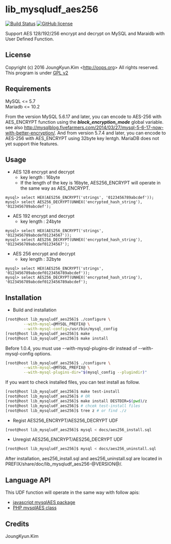 lib_mysqludf_aes256
===
[![Build Status](https://travis-ci.org/Joungkyun/lib_mysqludf_aes256.svg?branch=master)](https://travis-ci.org/Joungkyun/lib_mysqludf_aes256) [![GitHub license](https://img.shields.io/badge/license-GPLv2-blue.svg)](https://raw.githubusercontent.com/Joungkyun/lib_mysqludf_aes256/master/COPYING)

Support AES 128/192/256 encrypt and decrypt on MySQL and Maraidb with User Defined Function.

## License

Copyright (c) 2016 JoungKyun.Kim &lt;http://oops.org&gt; All rights reserved.
This program is under [GPL v2](License)

## Requirements

MySQL &lt;= 5.7  
Mariadb &lt;= 10.2

From the version MySQL 5.6.17 and later, you can encode to AES-256 with AES_ENCRYPT function using the ***block_encryption_mode*** global variable. see also http://mysqlblog.fivefarmers.com/2014/03/27/mysql-5-6-17-now-with-better-encryption/. And from version 5.7.4 and later, you can encode to AES-256 with AES_ENCRYPT using 32byte key lentgh. MariaDB does not yet support thie features.

## Usage

 * AES 128 encrypt and decrypt
   * key length : 16byte
   * If the length of the key is 16byte, AES256_ENCRYPT will operate in the same way as AES_ENCRYPT.
```mysql
mysql> select HEX(AES256_ENCRYPT('strings', '0123456789abcdef'));
mysql> select AES256_DECRYPT(UNHEX('encrypted_hash_string'), '0123456789abcdef');
```

 * AES 192 encrypt and decrypt
   * key length : 24byte
```mysql
mysql> select HEX(AES256_ENCRYPT('strings', '0123456789abcdef01234567'));
mysql> select AES256_DECRYPT(UNHEX('encrypted_hash_string'), '0123456789abcdef01234567');
```

 * AES 256 encrypt and decrypt
   * key length : 32byte
```mysql
mysql> select HEX(AES256_ENCRYPT('strings', '0123456789abcdef0123456789abcdef'));
mysql> select AES256_DECRYPT(UNHEX('encrypted_hash_string'), '0123456789abcdef0123456789abcdef');
```

## Installation

* Build and installation
```bash
[root@host lib_mysqludf_aes256]$ ./configure \
        --with-mysql=@MYSQL_PREFIX@ \
        --with-mysql-config=/usr/bin/mysql_config
[root@host lib_mysqludf_aes256]$ make
[root@host lib_mysqludf_aes256]$ make install
```

Before 1.0.4, you must use --with-mysql-plugins-dir instead of --with-mysql-config options.

```bash
[root@host lib_mysqludf_aes256]$ ./configure \
        --with-mysql=@MYSQL_PREFIX@ \
        --with-mysql-plugins-dir="$(mysql_config --plugindir)"
```

If you want to check installed files, you can test install as follow.

```bash
[root@host lib_mysqludf_aes256]$ make test-install
[root@host lib_mysqludf_aes256]$ # OR
[root@host lib_mysqludf_aes256]$ make install DESTDIR=$(pwd)/z
[root@host lib_mysqludf_aes256]$ # chcek test-install files
[root@host lib_mysqludf_aes256]$ tree z # or find ./z
```

* Regist AES256_ENCRYPT/AES256_DECRYPT UDF

```bash
[root@host lib_mysqludf_aes256]$ mysql < docs/aes256_install.sql
```

* Unregist AES256_ENCRYPT/AES256_DECRYPT UDF

```bash
[root@host lib_mysqludf_aes256]$ mysql < docs/aes256_uninstall.sql
```

After installation, aes256_install.sql and aes256_uninstall.sql are located
in PREFIX/share/doc/lib_mysqludf_aes256-@VERSION@/.

## Language API

This UDF function will operate in the same way with follow apis:

  * [javascript mysqlAES package](http://mirror.oops.org/pub/oops/javascript/mysqlAES/)
  * [PHP mysqlAES class](https://github.com/OOPS-ORG-PHP/mysqlAES)

## Credits

JoungKyun.Kim
